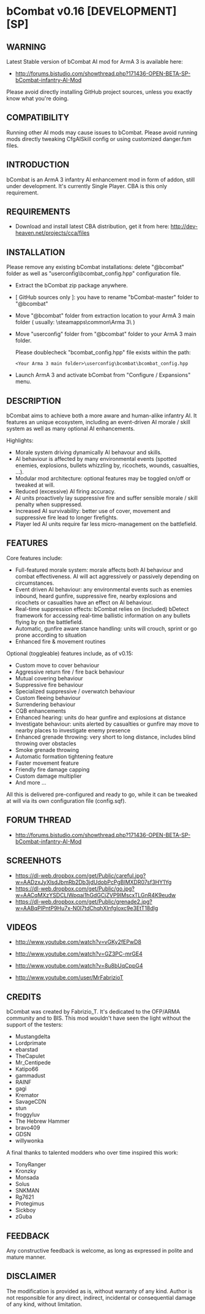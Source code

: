 bCombat v0.16 [DEVELOPMENT] [SP] 
=========================================

WARNING
-----------------------------------------

Latest Stable version of bCombat AI mod for ArmA 3 is available here:

+   http://forums.bistudio.com/showthread.php?171436-OPEN-BETA-SP-bCombat-infantry-AI-Mod

Please avoid directly installing GitHub project sources, unless you exactly know what you're doing.


COMPATIBILITY
-------------

Running other AI mods may cause issues to bCombat.
Please avoid running mods directly tweaking CfgAISkill config or using customized danger.fsm files.


INTRODUCTION
-----------------------------------------

bCombat is an ArmA 3 infantry AI enhancement mod in form of addon, still under development.
It's currently Single Player. CBA is this only requirement.


REQUIREMENTS
-----------------------------------------

+   Download and install latest CBA distribution, get it from here: http://dev-heaven.net/projects/cca/files


INSTALLATION
-----------------------------------------

Please remove any existing bCombat installations:
delete "@bcombat" folder as well as "userconfig\bcombat_config.hpp" configuration file.

+   Extract the bCombat zip package anywhere.
+  [ GitHub sources only ]: you have to rename "bCombat-master" folder to "@bcombat"
+   Move "@bcombat" folder from extraction location to your ArmA 3 main folder ( usually: <Your Steam Path>\steamapps\common\Arma 3\ )
+   Move "userconfig" folder from "@bcombat" folder to your ArmA 3 main folder.

	Please doublecheck "bcombat_config.hpp" file exists within the path:
  
		<Your Arma 3 main folder>\userconfig\bcombat\bcombat_config.hpp

+   Launch ArmA 3 and activate bCombat from "Configure / Expansions" menu.



DESCRIPTION
-----------------------------------------

bCombat aims to achieve both a more aware and human-alike infantry AI.
It features an unique ecosystem, including an event-driven AI morale / skill system as well as many optional AI enhancements.

Highlights:

+	Morale system driving dynamically AI behavour and skills.
+	AI behaviour is affected by many environmental events (spotted enemies, explosions, bullets whizzling by, ricochets, wounds, casualties, ...).
+	Modular mod architecture: optional features may be toggled on/off or tweaked at will.
+   Reduced (excessive) AI firing accuracy.
+   AI units proactively lay suppressive fire and suffer sensible morale / skill penalty when suppressed.
+   Increased AI survivability: better use of cover, movement and suppressive fire lead to longer firefights. 
+	Player led AI units require far less micro-management on the battlefield.


FEATURES
-----------------------------------------

Core features include:

+   Full-featured morale system: morale affects both AI behaviour and combat effectiveness. AI will act aggressively or passively depending on circumstances.
+   Event driven AI behaviour: any environmental events such as enemies inbound, heard gunfire, suppressive fire, nearby explosions and ricochets or casualties have an effect on AI behaviour.
+   Real-time suppression effects: bCombat relies on (included) bDetect framework for accessing real-time ballistic information on any bullets flying by on the battlefield.
+   Automatic, gunfire aware stance handling: units will crouch, sprint or go prone according to situation
+   Enhanced fire & movement routines

Optional (toggleable) features include, as of v0.15:

+   Custom move to cover behaviour
+   Aggressive return fire / fire back behaviour
+   Mutual covering behaviour
+   Suppressive fire behaviour
+   Specialized suppressive / overwatch behaviour
+   Custom fleeing behaviour
+   Surrendering behaviour
+   CQB enhancements
+   Enhanced hearing: units do hear gunfire and explosions at distance
+   Investigate behaviour: units alerted by casualties or gunfire may move to nearby places to investigate enemy presence
+   Enhanced grenade throwing: very short to long distance, includes blind throwing over obstacles
+   Smoke grenade throwing
+   Automatic formation tightening feature
+   Faster movement feature
+   Friendly fire damage capping
+ 	Custom damage multiplier
+   And more ...

All this is delivered pre-configured and ready to go, while it can be tweaked at will via its own configuration file (config.sqf).


FORUM THREAD
-----------------------------------------

+   http://forums.bistudio.com/showthread.php?171436-OPEN-BETA-SP-bCombat-infantry-AI-Mod


SCREENHOTS
-----------------------------------------

+   https://dl-web.dropbox.com/get/Public/careful.jpg?w=AADzxJyXlsdJbmRb2Db3jdUdobPcPgBlMXDR07sf3HY1Yg
+   https://dl-web.dropbox.com/get/Public/go.jpg?w=AACqMXzYSDCLlWpqai1hGdGCjZVP9IMscxTLGnR4K9eudw
+   https://dl-web.dropbox.com/get/Public/grenade2.jpg?w=AABqPlPntP9Hu7x-N0I7tdChqhXlnfgIoxc9e3EtT18dlg


VIDEOS
----------------------------------------

+   http://www.youtube.com/watch?v=vGKy2fEPwD8
+   http://www.youtube.com/watch?v=GZ3PC-mrGE4
+   http://www.youtube.com/watch?v=8u8bUqCppG4

+	http://www.youtube.com/user/MrFabrizioT


CREDITS
----------------------------------------

bCombat was created by Fabrizio_T.
It's dedicated to the OFP/ARMA community and to BIS.
This mod wouldn't have seen the light without the support of the testers:

+   Mustangdelta
+   Lordprimate
+   ebarstad 
+   TheCapulet 
+   Mr_Centipede 
+   Katipo66
+   gammadust
+   RAINF
+   gagi
+   Kremator
+   SavageCDN 
+   stun
+   froggyluv
+   The Hebrew Hammer
+   bravo409
+   GDSN
+   willywonka

A final thanks to talented modders who over time inspired this work:

+   TonyRanger
+   Kronzky
+   Monsada
+   Solus
+   SNKMAN
+   Rg7621
+   Protegimus 
+   Sickboy
+	zGuba


FEEDBACK
----------------------------------------

Any constructive feedback is welcome, as long as expressed in polite and mature manner.


DISCLAIMER
----------------------------------------

The modification is provided as is, without warranty of any kind.
Author is not responsible for any direct, indirect, incidental or consequential damage of any kind, without limitation.